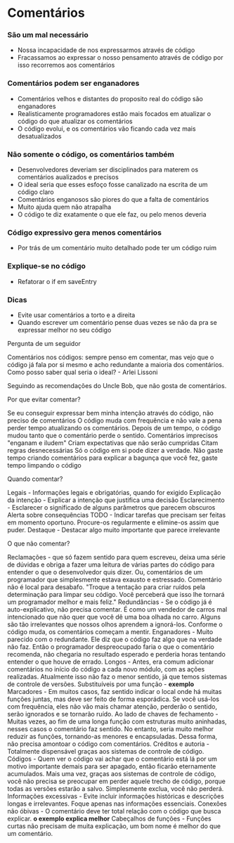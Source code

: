# Comentários

### São um mal necessário
- Nossa incapacidade de nos expressarmos através de código
- Fracassamos ao expressar o nosso pensamento através de código por isso recorremos aos comentários

### Comentários podem ser enganadores
- Comentários velhos e distantes do proposito real do código são enganadores
- Realisticamente programadores estão mais focados em atualizar o código do que atualizar os comentários
- O código evolui, e os comentários vão ficando cada vez mais desatualizados

### Não somente o código, os comentários também
- Desenvolvedores deveriam ser disciplinados para materem os comentários aualizados e precisos
- O ideal seria que esses esfoço fosse canalizado na escrita de um código claro
- Comentários enganosos são piores do que a falta de comentários
- Muito ajuda quem não atrapalha
- O código te diz exatamente o que ele faz, ou pelo menos deveria

### Código expressivo gera menos comentários
- Por trás de um comentário muito detalhado pode ter um código ruim

### Explique-se no código
- Refatorar o if em saveEntry



### Dicas
- Evite usar comentários a torto e a direita
- Quando escrever um comentário pense duas vezes se não da pra se expressar melhor no seu código












Pergunta de um seguidor

Comentários nos códigos: sempre penso em comentar, mas vejo que o código já fala por si mesmo e acho redundante a maioria dos comentários. Como posso saber qual seria o ideal? - Arlei Lissoni



Seguindo as recomendações do Uncle Bob, que não gosta de comentários.



Por que evitar comentar?

Se eu conseguir expressar bem minha intenção através do código, não preciso de comentários
O código muda com frequência e não vale a pena perder tempo atualizando os comentários. Depois de um tempo, o código mudou tanto que o comentário perde o sentido.
Comentários imprecisos "enganam e iludem"
Criam expectativas que não serão cumpridas
Citam regras desnecessárias
Só o código em si pode dizer a verdade.
Não gaste tempo criando comentários para explicar a bagunça que você fez, gaste tempo limpando o código
 

Quando comentar?

Legais - Informações legais e obrigatórias, quando for exigido
Explicação da intenção - Explicar a intenção que justifica uma decisão
Esclarecimento - Esclarecer o significado de alguns parâmetros que parecem obscuros
Alerta sobre consequências
TODO - Indicar tarefas que precisam ser feitas em momento oportuno. Procure-os regularmente e elimine-os assim que puder.
Destaque - Destacar algo muito importante que parece irrelevante
 

O que não comentar?

Reclamações - que só fazem sentido para quem escreveu, deixa uma série de dúvidas e obriga a fazer uma leitura de várias partes do código para entender o que o desenvolvedor quis dizer. Ou, comentários de um programador que simplesmente estava exausto e estressado. Comentário não é local para desabafo.
"Troque a tentação para criar ruídos pela determinação para limpar seu código. Você perceberá que isso lhe tornará um programador melhor e mais feliz."
Redundâncias - Se o código já é auto-explicativo, não precisa comentar. É como um vendedor de carros mal intencionado que não quer que você dê uma boa olhada no carro. Alguns são tão irrelevantes que nossos olhos aprendem a ignorá-los. Conforme o código muda, os comentários começam a mentir.
Enganadores - Muito parecido com o redundante. Ele diz que o código faz algo que na verdade não faz. Então o programador despreocupado faria o que o comentário recomenda, não chegaria no resultado esperado e perderia horas tentando entender o que houve de errado.
Longos - Antes, era comum adicionar comentários no início do código a cada novo módulo, com as ações realizadas. Atualmente isso não faz o menor sentido, já que temos sistemas de controle de versões.
Substituíveis por uma função - **exemplo**
Marcadores - Em muitos casos, faz sentido indicar o local onde há muitas funções juntas, mas deve ser feito de forma esporádica. Se você usá-los com frequência, eles não vão mais chamar atenção, perderão o sentido, serão ignorados e se tornarão ruído.
Ao lado de chaves de fechamento - Muitas vezes, ao fim de uma longa função com estruturas muito aninhadas, nesses casos o comentário faz sentido. No entanto, seria muito melhor reduzir as funções, tornando-as menores e encapsuladas. Dessa forma, não precisa amontoar o código com comentários.
Créditos e autoria - Totalmente dispensável graças aos sistemas de controle de código.
Códigos - Quem ver o código vai achar que o comentário está lá por um motivo importante demais para ser apagado, então ficarão eternamente acumulados. Mais uma vez, graças aos sistemas de controle de código, você não precisa se preocupar em perder aquele trecho de código, porque todas as versões estarão a salvo. Simplesmente exclua, você não perderá.
Informações excessivas - Evite incluir informações históricas e descrições longas e irrelevantes. Foque apenas nas informações essenciais.
Conexões não óbivas - O comentário deve ter total relação com o código que busca explicar. **o exemplo explica melhor**
Cabeçalhos de funções - Funções curtas não precisam de muita explicação, um bom nome é melhor do que um comentário.
 

 

 